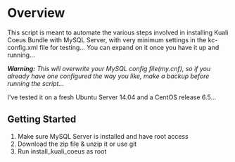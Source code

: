 # Overview

This script is meant to automate the various steps involved in installing Kuali Coeus Bundle with MySQL Server, with very minimum settings in the kc-config.xml file for testing... You can expand on it once you have it up and running...

**_Warning:_** _This will overwrite your MySQL config file(my.cnf), so if you already have one configured the way you like, make a backup before running the script..._

I've tested it on a fresh Ubuntu Server 14.04 and a CentOS release 6.5... 

## Getting Started

1. Make sure MySQL Server is installed and have root access
2. Download the zip file & unzip it or use git
3. Run install_kuali_coeus as root
